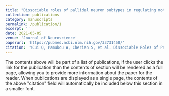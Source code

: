 ```yaml
---
title: "Dissociable roles of pallidal neuron subtypes in regulating motor patterns"
collection: publications
category: manuscripts
permalink: /publication/1
excerpt: ''
date: 2021-05-05
venue: 'Journal of Neuroscience'
paperurl: 'https://pubmed.ncbi.nlm.nih.gov/33731450/'
citation: 'YCui Q, Pamukcu A, Cherian S, et al. Dissociable Roles of Pallidal Neuron Subtypes in Regulating Motor Patterns. J Neurosci. 2021;41(18):4036-4059. doi:10.1523/JNEUROSCI.2210-20.2021'
---
```

The contents above will be part of a list of publications, if the user clicks the link for the publication than the contents of section will be rendered as a full page, allowing you to provide more information about the paper for the reader. When publications are displayed as a single page, the contents of the above "citation" field will automatically be included below this section in a smaller font.
